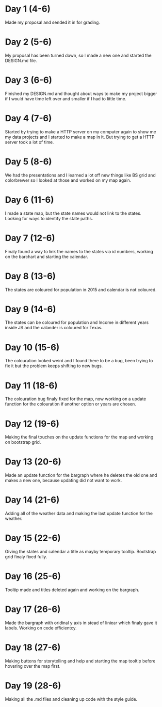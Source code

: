 # Day 1 (4-6)
Made my proposal and sended it in for grading.

# Day 2 (5-6)
My proposal has been turned down, so I made a new one and started the DESIGN.md file.

# Day 3 (6-6)
Finished my DESIGN.md and thought about ways to make my project bigger if I would have time left over and smaller if I had to little time.

# Day 4 (7-6)
Started by trying to make a HTTP server on my computer again to show me my data projects and I started to make a map in it.
But trying to get a HTTP server took a lot of time.

# Day 5 (8-6)
We had the presentations and I learned a lot off new things like BS grid and colorbrewer so I looked at those and worked on my map again.

# Day 6 (11-6)
I made a state map, but the state names would not link to the states. Looking for ways to identify the state paths.

# Day 7 (12-6)
Finaly found a way to link the names to the states via id numbers, working on the barchart and starting the calendar.

# Day 8 (13-6)
The states are coloured for population in 2015 and calendar is not coloured.

# Day 9 (14-6)
The states can be coloured for population and Income in different years inside JS and the calander is coloured for Texas.

# Day 10 (15-6)
The colouration looked weird and I found there to be a bug, been trying to fix it but the problem keeps shifting to new bugs.

# Day 11 (18-6)
The colouration bug finaly fixed for the map, now working on a update function for the colouration if another option or years are chosen.

# Day 12 (19-6)
Making the final touches on the update functions for the map and working on bootstrap grid.

# Day 13 (20-6)
Made an update function for the bargraph where he deletes the old one and makes a new one, because updating did not want to work.

# Day 14 (21-6)
Adding all of the weather data and making the last update function for the weather.

# Day 15 (22-6)
Giving the states and calendar a title as mayby temporary tooltip. Bootstrap grid finaly fixed fully.

# Day 16 (25-6)
Tooltip made and titles deleted again and working on the bargraph.

# Day 17 (26-6)
Made the bargraph with oridinal y axis in stead of liniear which finaly gave it labels. Working on code efficientcy.

# Day 18 (27-6)
Making buttons for storytelling and help and starting the map tooltip before hovering over the map first.

# Day 19 (28-6)
Making all the .md files and cleaning up code with the style guide.
